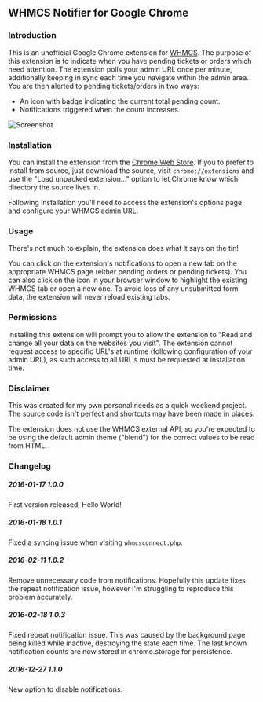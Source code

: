 ## WHMCS Notifier for Google Chrome

### Introduction
This is an unofficial Google Chrome extension for [WHMCS](https://www.whmcs.com). The purpose of this extension is to indicate when you have pending tickets or orders which need attention. The extension polls your admin URL once per minute, additionally keeping in sync each time you navigate within the admin area. You are then alerted to pending tickets/orders in two ways:

* An icon with badge indicating the current total pending count.
* Notifications triggered when the count increases.

![Screenshot](https://i.imgur.com/ybrqALT.jpg)

### Installation
You can install the extension from the [Chrome Web Store](https://chrome.google.com/webstore/detail/whmcs-notifier/hodfnepodddflpcilaccjbgfnkbgffjc). If you to prefer to install from source, just download the source, visit `chrome://extensions` and use the "Load unpacked extension..." option to let Chrome know which directory the source lives in.

Following installation you'll need to access the extension's options page and configure your WHMCS admin URL.

### Usage

There's not much to explain, the extension does what it says on the tin!

You can click on the extension's notifications to open a new tab on the appropriate WHMCS page (either pending orders or pending tickets). You can also click on the icon in your browser window to highlight the existing WHMCS tab or open a new one. To avoid loss of any unsubmitted form data, the extension will never reload existing tabs.

### Permissions
Installing this extension will prompt you to allow the extension to "Read and change all your data on the websites you visit". The extension cannot request access to specific URL's at runtime (following configuration of your admin URL), as such access to all URL's must be requested at installation time.

### Disclaimer
This was created for my own personal needs as a quick weekend project. The source code isn't perfect and shortcuts may have been made in places.

The extension does not use the WHMCS external API, so you're expected to be using the default admin theme ("blend") for the correct values to be read from HTML.

### Changelog

##### 2016-01-17 1.0.0
First version released, Hello World!

##### 2016-01-18 1.0.1
Fixed a syncing issue when visiting `whmcsconnect.php`.

##### 2016-02-11 1.0.2
Remove unnecessary code from notifications. Hopefully this update fixes the repeat notification issue, however I'm struggling to reproduce this problem accurately.

##### 2016-02-18 1.0.3
Fixed repeat notification issue. This was caused by the background page being killed while inactive, destroying the state each time. The last known notification counts are now stored in chrome.storage for persistence.

##### 2016-12-27 1.1.0
New option to disable notifications.
